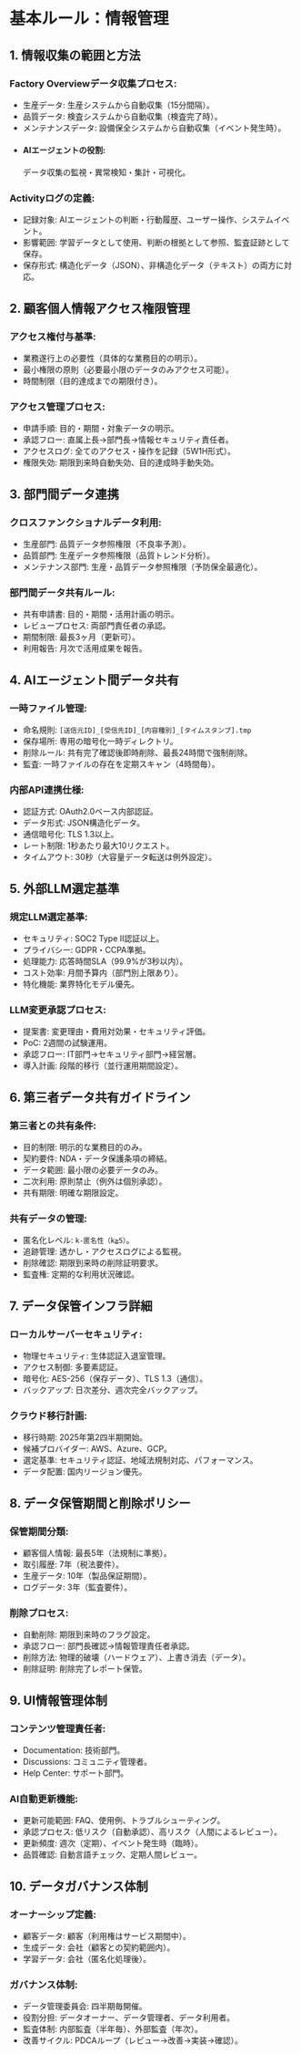 # 基本ルール：情報管理

## 1. 情報収集の範囲と方法

### Factory Overviewデータ収集プロセス:

* 生産データ: 生産システムから自動収集（15分間隔）。
* 品質データ: 検査システムから自動収集（検査完了時）。
* メンテナンスデータ: 設備保全システムから自動収集（イベント発生時）。
* #### AIエージェントの役割:
  データ収集の監視・異常検知・集計・可視化。

### Activityログの定義:

* 記録対象: AIエージェントの判断・行動履歴、ユーザー操作、システムイベント。
* 影響範囲: 学習データとして使用、判断の根拠として参照、監査証跡として保存。
* 保存形式: 構造化データ（JSON）、非構造化データ（テキスト）の両方に対応。

## 2. 顧客個人情報アクセス権限管理

### アクセス権付与基準:

* 業務遂行上の必要性（具体的な業務目的の明示）。
* 最小権限の原則（必要最小限のデータのみアクセス可能）。
* 時間制限（目的達成までの期限付き）。

### アクセス管理プロセス:

* 申請手順: 目的・期間・対象データの明示。
* 承認フロー: 直属上長→部門長→情報セキュリティ責任者。
* アクセスログ: 全てのアクセス・操作を記録（5W1H形式）。
* 権限失効: 期限到来時自動失効、目的達成時手動失効。

## 3. 部門間データ連携

### クロスファンクショナルデータ利用:

* 生産部門: 品質データ参照権限（不良率予測）。
* 品質部門: 生産データ参照権限（品質トレンド分析）。
* メンテナンス部門: 生産・品質データ参照権限（予防保全最適化）。

### 部門間データ共有ルール:

* 共有申請書: 目的・期間・活用計画の明示。
* レビュープロセス: 両部門責任者の承認。
* 期間制限: 最長3ヶ月（更新可）。
* 利用報告: 月次で活用成果を報告。

## 4. AIエージェント間データ共有

### 一時ファイル管理:

* 命名規則: `[送信元ID]_[受信先ID]_[内容種別]_[タイムスタンプ].tmp`
* 保存場所: 専用の暗号化一時ディレクトリ。
* 削除ルール: 共有完了確認後即時削除、最長24時間で強制削除。
* 監査: 一時ファイルの存在を定期スキャン（4時間毎）。

### 内部API連携仕様:

* 認証方式: OAuth2.0ベース内部認証。
* データ形式: JSON構造化データ。
* 通信暗号化: TLS 1.3以上。
* レート制限: 1秒あたり最大10リクエスト。
* タイムアウト: 30秒（大容量データ転送は例外設定）。

## 5. 外部LLM選定基準

### 規定LLM選定基準:

* セキュリティ: SOC2 Type II認証以上。
* プライバシー: GDPR・CCPA準拠。
* 処理能力: 応答時間SLA（99.9%が3秒以内）。
* コスト効率: 月間予算内（部門別上限あり）。
* 特化機能: 業界特化モデル優先。

### LLM変更承認プロセス:

* 提案書: 変更理由・費用対効果・セキュリティ評価。
* PoC: 2週間の試験運用。
* 承認フロー: IT部門→セキュリティ部門→経営層。
* 導入計画: 段階的移行（並行運用期間設定）。

## 6. 第三者データ共有ガイドライン

### 第三者との共有条件:

* 目的制限: 明示的な業務目的のみ。
* 契約要件: NDA・データ保護条項の締結。
* データ範囲: 最小限の必要データのみ。
* 二次利用: 原則禁止（例外は個別承認）。
* 共有期限: 明確な期限設定。

### 共有データの管理:

* 匿名化レベル: `k-匿名性（k≧5）`。
* 追跡管理: 透かし・アクセスログによる監視。
* 削除確認: 期限到来時の削除証明要求。
* 監査権: 定期的な利用状況確認。

## 7. データ保管インフラ詳細

### ローカルサーバーセキュリティ:

* 物理セキュリティ: 生体認証入退室管理。
* アクセス制御: 多要素認証。
* 暗号化: AES-256（保存データ）、TLS 1.3（通信）。
* バックアップ: 日次差分、週次完全バックアップ。

### クラウド移行計画:

* 移行時期: 2025年第2四半期開始。
* 候補プロバイダー: AWS、Azure、GCP。
* 選定基準: セキュリティ認証、地域法規制対応、パフォーマンス。
* データ配置: 国内リージョン優先。

## 8. データ保管期間と削除ポリシー

### 保管期間分類:

* 顧客個人情報: 最長5年（法規制に準拠）。
* 取引履歴: 7年（税法要件）。
* 生産データ: 10年（製品保証期間）。
* ログデータ: 3年（監査要件）。

### 削除プロセス:

* 自動削除: 期限到来時のフラグ設定。
* 承認フロー: 部門長確認→情報管理責任者承認。
* 削除方法: 物理的破壊（ハードウェア）、上書き消去（データ）。
* 削除証明: 削除完了レポート保管。

## 9. UI情報管理体制

### コンテンツ管理責任者:

* Documentation: 技術部門。
* Discussions: コミュニティ管理者。
* Help Center: サポート部門。

### AI自動更新機能:

* 更新可能範囲: FAQ、使用例、トラブルシューティング。
* 承認プロセス: 低リスク（自動承認）、高リスク（人間によるレビュー）。
* 更新頻度: 週次（定期）、イベント発生時（臨時）。
* 品質確認: 自動言語チェック、定期人間レビュー。

## 10. データガバナンス体制

### オーナーシップ定義:

* 顧客データ: 顧客（利用権はサービス期間中）。
* 生成データ: 会社（顧客との契約範囲内）。
* 学習データ: 会社（匿名化処理後）。

### ガバナンス体制:

* データ管理委員会: 四半期毎開催。
* 役割分担: データオーナー、データ管理者、データ利用者。
* 監査体制: 内部監査（半年毎）、外部監査（年次）。
* 改善サイクル: PDCAループ（レビュー→改善→実装→確認）。